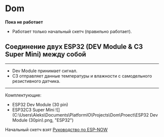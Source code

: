 # Dom

**Пока не работает**  

- Работает только начальный скетч (правильно работает).

## Соединение двух ESP32 (DEV Module & C3 Super Mini) между собой

---

- Dev Module принимает сигнал.
- C3 отправляет данные температуры и влажности с самодельного резистивного датчика.

---
Комплектующие:

- ESP32 Dev Module (30 pin)
- ESP32C3 Super Mini
![](C:\Users\Aleks\Documents\PlatformIO\Projects\Dom\Proect\ESP32 Dev Module (30pin).png, "ESP32")


Начальный скетч взят [Руководство по ESP-NOW](https://voltiq.ru/esp-now-esp32-arduino-ide/?ysclid=lyya2i91g5994491045)
